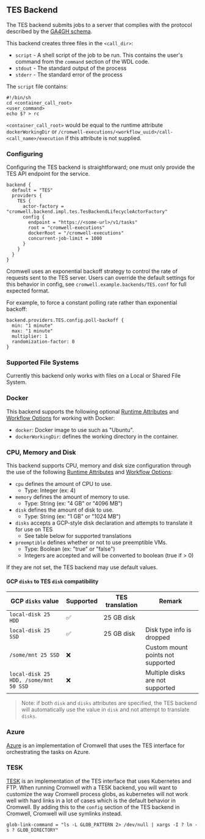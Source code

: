 ## TES Backend

The TES backend submits jobs to a server that complies with the protocol described by the [GA4GH schema](https://github.com/ga4gh/task-execution-schemas).

This backend creates three files in the `<call_dir>`:

* `script` - A shell script of the job to be run.  This contains the user's command from the `command` section of the WDL code.
* `stdout` - The standard output of the process
* `stderr` - The standard error of the process

The `script` file contains:

```
#!/bin/sh
cd <container_call_root>
<user_command>
echo $? > rc
```

`<container_call_root>` would be equal to the runtime attribute `dockerWorkingDir`  or `/cromwell-executions/<workflow_uuid>/call-<call_name>/execution` if this attribute is not supplied.

### Configuring

Configuring the TES backend is straightforward; one must only provide the TES API endpoint for the service.

```hocon
backend {
  default = "TES"
  providers {
    TES {
      actor-factory = "cromwell.backend.impl.tes.TesBackendLifecycleActorFactory"
      config {
        endpoint = "https://<some-url>/v1/tasks"
        root = "cromwell-executions"
        dockerRoot = "/cromwell-executions"
        concurrent-job-limit = 1000
      }
    }
  }
}
```

Cromwell uses an exponential backoff strategy to control the rate of requests sent to the TES server. 
Users can override the default settings for this behavior in config, see `cromwell.example.backends/TES.conf` 
for full expected format.

For example, to force a constant polling rate rather than exponential backoff:
```hocon
backend.providers.TES.config.poll-backoff {
  min: "1 minute"
  max: "1 minute"
  multiplier: 1
  randomization-factor: 0
}
```

### Supported File Systems

Currently this backend only works with files on a Local or Shared File System.

### Docker

This backend supports the following optional [Runtime Attributes](../RuntimeAttributes) and [Workflow Options](../wf_options/Overview/) for working with Docker:

* `docker`: Docker image to use such as "Ubuntu".
* `dockerWorkingDir`: defines the working directory in the container.

### CPU, Memory and Disk

This backend supports CPU, memory and disk size configuration through the use of the following [Runtime Attributes](../RuntimeAttributes) and [Workflow Options](../wf_options/Overview/):  

* `cpu` defines the amount of CPU to use.
    * Type: Integer (ex: 4)
* `memory` defines the amount of memory to use.
    * Type: String (ex: "4 GB" or "4096 MB")
* `disk` defines the amount of disk to use.
    * Type: String (ex: "1 GB" or "1024 MB")
* `disks` accepts a GCP-style disk declaration and attempts to translate it for use on TES
    * See table below for supported translations 
* `preemptible` defines whether or not to use preemptible VMs.
    * Type: Boolean (ex: "true" or "false")
    * Integers are accepted and will be converted to boolean (true if > 0)

If they are not set, the TES backend may use default values.

#### GCP `disks` to TES `disk` compatibility

| GCP `disks` value                     | Supported | TES translation | Remark                            |
|---------------------------------------|-----------|-----------------|-----------------------------------|
| `local-disk 25 HDD`                   | ✅        | 25 GB disk      |                                   |
| `local-disk 25 SSD`                   | ✅        | 25 GB disk      | Disk type info is dropped         |
| `/some/mnt 25 SSD`                    | ❌        |                 | Custom mount points not supported | 
| `local-disk 25 HDD, /some/mnt 50 SSD` | ❌        |                 | Multiple disks are not supported  | 
            
> Note: if both `disk` and `disks` attributes are specified, the TES backend will automatically use the value in `disk` and not attempt to translate `disks`.

### Azure
[Azure](Azure) is an implementation of Cromwell that uses the TES interface for orchestrating the tasks on Azure.

### TESK

[TESK](https://github.com/EMBL-EBI-TSI/TESK) is an implementation of the TES interface that uses Kubernetes and FTP.
When running Cromwell with a TESK backend, you will want to customize the way Cromwell process globs, as kubernetes will not work well with hard links in a lot of cases which is the default behavior in Cromwell.
By adding this to the `config` section of the TES backend in Cromwell, Cromwell will use symlinks instead.  

`glob-link-command = "ls -L GLOB_PATTERN 2> /dev/null | xargs -I ? ln -s ? GLOB_DIRECTORY"`
